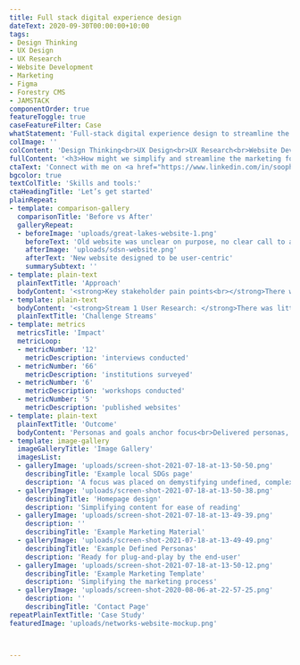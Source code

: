```yaml
---
title: Full stack digital experience design
dateText: 2020-09-30T00:00:00+10:00
tags:
- Design Thinking
- UX Design
- UX Research
- Website Development
- Marketing
- Figma
- Forestry CMS
- JAMSTACK
componentOrder: true
featureToggle: true
caseFeatureFilter: Case
whatStatement: 'Full-stack digital experience design to streamline the marketing for managers across 40 countries/regions.'
colImage: ''
colContent: 'Design Thinking<br>UX Design<br>UX Research<br>Website Development<br>Marketing<br>Figma<br>Forestry CMS<br>JAMSTACK'
fullContent: '<h3>How might we simplify and streamline the marketing for our network managers?</h3>Creating re-usable digital templates for a group of managers across different countries.'
ctaText: 'Connect with me on <a href="https://www.linkedin.com/in/soophia//" title="" target="_blank">LinkedIn</a>.'
bgcolor: true
textColTitle: 'Skills and tools:'
ctaHeadingTitle: 'Let’s get started'
plainRepeat:
- template: comparison-gallery
  comparisonTitle: 'Before vs After'
  galleryRepeat:
  - beforeImage: 'uploads/great-lakes-website-1.png'
    beforeText: 'Old website was unclear on purpose, no clear call to action'
    afterImage: 'uploads/sdsn-website.png'
    afterText: 'New website designed to be user-centric'
    summarySubtext: ''
- template: plain-text
  plainTextTitle: 'Approach'
  bodyContent: '<strong>Key stakeholder pain points<br></strong>There were two challenge streams that I discovered:<br><strong>Network Managers</strong> were typically time-poor and lacked expertise in marketing or branding. This left marketing as unattended in most networks.<br><strong>End-website users</strong> would come from a variety of backgrounds with different goals. Most Network Managers would only focus on one goal (and sometimes neither).<br>Therefore the challenge statement I decided on addressing was:<br><br>How might we simplify marketing for Network Managers, so they could laser-focus on key stakeholders?<br>Full disclaimer - marketing should be done properly in order to reach its full potential. But in this case, regardless of what I would create, the Managers would not have time to learn something from scratch or bring on more people to help. So the key priority was to<br>Define some baseline personas/focuses<br>Create plug/play style material depending on the capacity of the Manager'
- template: plain-text
  bodyContent: '<strong>Stream 1 User Research: </strong>There was little user research done on the end-users of the network materials. So I spent time doing user research first to separate the concerns and goals of the end-user from the Network Manager, and from the global team.<br><br><strong>Stream 2 Materials Requirements: </strong>Whilst the brief originally had a website and newsletter templates, I found very quickly during the research phase that a big gap was actually understanding the relevance of marketing activities to the overall goal of the network. Therefore, I needed to flesh out the information/resources end-users wanted across the materials Managers already create/could have on their website, in order to define the final feature set'
  plainTextTitle: 'Challenge Streams'
- template: metrics
  metricsTitle: 'Impact'
  metricLoop:
  - metricNumber: '12'
    metricDescription: 'interviews conducted'
  - metricNumber: '66'
    metricDescription: 'institutions surveyed'
  - metricNumber: '6'
    metricDescription: 'workshops conducted'
  - metricNumber: '5'
    metricDescription: 'published websites'
- template: plain-text
  plainTextTitle: 'Outcome'
  bodyContent: 'Personas and goals anchor focus<br>Delivered personas, example user flows, goals, and linked to suggested information to display on the website. This provided Managers with a framework to direct their effort towards the stakeholders most relevant to their network goals.<br>Provided the research and insights to the global Networks Team, who can now leverage insights from real users - saving them time and providing data for future problem-solving.<br><br>Website and marketing templates<br><br>Reusable and customisable templates allow Managers to plug and play, therefore reducing time required.<br><br>You can see the live websites at:<br><a href="http://indonesia.unsdsn.org/" title="http://indonesia.unsdsn.org/" target="_blank">http://indonesia.unsdsn.org/</a><br>'
- template: image-gallery
  imageGalleryTitle: 'Image Gallery'
  imagesList:
  - galleryImage: 'uploads/screen-shot-2021-07-18-at-13-50-50.png'
    describingTitle: 'Example local SDGs page'
    description: 'A focus was placed on demystifying undefined, complex concepts'
  - galleryImage: 'uploads/screen-shot-2021-07-18-at-13-50-38.png'
    describingTitle: 'Homepage design'
    description: 'Simplifying content for ease of reading'
  - galleryImage: 'uploads/screen-shot-2021-07-18-at-13-49-39.png'
    description: ''
    describingTitle: 'Example Marketing Material'
  - galleryImage: 'uploads/screen-shot-2021-07-18-at-13-49-49.png'
    describingTitle: 'Example Defined Personas'
    description: 'Ready for plug-and-play by the end-user'
  - galleryImage: 'uploads/screen-shot-2021-07-18-at-13-50-12.png'
    describingTitle: 'Example Marketing Template'
    description: 'Simplifying the marketing process'
  - galleryImage: 'uploads/screen-shot-2020-08-06-at-22-57-25.png'
    description: ''
    describingTitle: 'Contact Page'
repeatPlainTextTitle: 'Case Study'
featuredImage: 'uploads/networks-website-mockup.png'



---
```

